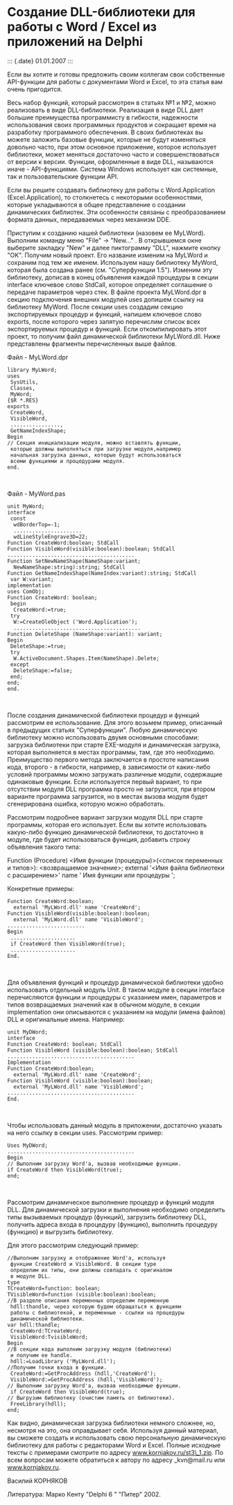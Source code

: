Создание DLL-библиотеки для работы с Word / Excel из приложений на Delphi
=========================================================================

::: {.date}
01.01.2007
:::

Если вы хотите и готовы предложить своим коллегам свои собственные
API-функции для работы с документами Word и Excel, то эта статья вам
очень пригодится.

Весь набор функций, который рассмотрен в статьях №1 и №2, можно
реализовать в виде DLL-библиотеки. Реализация в виде DLL дает большие
преимущества программисту в гибкости, надежности использования своих
программных продуктов и сокращает время на разработку программного
обеспечения. В своих библиотеках вы можете заложить базовые функции,
которые не будут изменяться довольно часто, при этом основное
приложение, которое использует библиотеки, может меняться достаточно
часто и совершенствоваться от версии к версии. Функции, оформленные в
виде DLL, называются иначе - API-функциями. Система Windows использует
как системные, так и пользовательские функции API.

Если вы решите создавать библиотеку для работы с Word.Application
(Excel.Application), то столкнетесь с некоторыми особенностями, которые
укладываются в общее представление о создании динамических библиотек.
Эти особенности связаны с преобразованием формата данных, передаваемых
через механизм DDE.

Приступим к созданию нашей библиотеки (назовем ее MyLWord). Выполним
команду меню \"File\" -\> \"New\...\" . В открывшемся окне выберите
закладку \"New\" и далее пиктограмму \"DLL\", нажмите кнопку \"OK\".
Получим новый проект. Его название изменим на MyLWord и сохраним под тем
же именем. Используем нашу библиотеку MyWord, которая была создана ранее
(см. \"Суперфункции 1.5\"). Изменим эту библиотеку, дописав в конец
объявления каждой процедуры в секции interface ключевое слово StdCall,
которое определяет соглашение о передаче параметров через стек. В файле
проекта MyLWord.dpr в секцию подключения внешних модулей uses допишем
ссылку на библиотеку MyWord. После секции uses создадим секцию
экспортируемых процедур и функций, напишем ключевое слово exports, после
которого через запятую перечислим список всех экспортируемых процедур и
функций. Если откомпилировать этот проект, то получим файл динамической
библиотеки MyLWord.dll. Ниже представлены фрагменты перечисленных выше
файлов.

Файл - MyLWord.dpr

    library MyLWord;
    uses
     SysUtils,
     Classes,
     MyWord;
    {$R *.RES}
    exports
     CreateWord,
     VisibleWord,
     ................,
     GetNameIndexShape;
    Begin
    // Секция инициализации модуля, можно вставлять функции,
     которые должны выполняться при загрузке модуля,например
     начальная загрузка данных, которые будут использоваться
     всеми функциями и процедурами модуля.
    end.

 

Файл - MyWord.pas

    unit MyWord;
    interface
     const
      wdBorderTop=-1;
      ......................
      wdLineStyleEngrave3D=22;
    Function CreateWord:boolean; StdCall
    Function VisibleWord(visible:boolean):boolean; StdCall
    .........................................
    Function SetNewNameShape(NameShape:variant;
      NewNameShape:string):string; StdCall
    Function GetNameIndexShape(NameIndex:variant):string; StdCall
     var W:variant;
    implementation
    uses ComObj;
    Function CreateWord: boolean;
     begin
      CreateWord:=true;
     try
      W:=CreateOleObject ('Word.Application');
      .........................................
    Function DeleteShape (NameShape:variant): variant;
    Begin
     DeleteShape:=true;
     try
      W.ActiveDocument.Shapes.Item(NameShape).Delete;
     except
      DeleteShape:=false;
     end;
    end;
    end.

 

После создания динамической библиотеки процедур и функций рассмотрим ее
использование. Для этого возьмем пример, описанный в предыдущих статьях
\"Суперфункции\". Любую динамическую библиотеку можно использовать двумя
основными способами: загрузка библиотеки при старте EXE-модуля и
динамическая загрузка, которая выполняется в местах программы, там, где
это необходимо. Преимущество первого метода заключается в простоте
написания кода, второго - в гибкости, например, в зависимости от
каких-либо условий программы можно загружать различные модули,
содержащие одинаковые функции. Если используется первый вариант, то при
отсутствии модуля DLL программа просто не загрузится, при втором
варианте программа загрузится, но в местах вызова модуля будет
сгенерирована ошибка, которую можно обработать.

Рассмотрим подробнее вариант загрузки модуля DLL при старте программы,
которая его использует. Если вы хотите использовать какую-либо функцию
динамической библиотеки, то достаточно в модуле, где будет
использоваться функция, добавить строку объявления такого типа:

Function (Procedure) \<Имя функции (процедуры)\>(\<список переменных и
типов\>): \<возвращаемое значение\>; external \'\<Имя файла библиотеки с
расширением\>\' name \' Имя функции или процедуры \';

Конкретные примеры:

    Function CreateWord:boolean;
      external 'MyLWord.dll' name 'CreateWord';
    Function VisibleWord(visible:boolean):boolean;
      external 'MyLWord.dll' name 'VisibleWord';
    .........................
    Begin
     .....................
     if CreateWord then VisibleWord(true);
     .....................
    End.

 

Для объявления функций и процедур динамической библиотеки удобно
использовать отдельный модуль Unit. В таком модуле в секции interface
перечисляются функции и процедуры с указанием имен, параметров и типов
возвращаемых значений как в обычном модуле, в секции implementation они
описываются с указанием на модули (имена файлов) DLL и оригинальные
имена. Например:

    unit MyDWord;
    interface
    Function CreateWord: boolean; StdCall
    Function VisibleWord (visible:boolean):boolean; StdCall
    .........................................
    Implementation
    Function CreateWord:boolean;
      external 'MyLWord.dll' name 'CreateWord';
    Function VisibleWord (visible:boolean):boolean;
      external 'MyLWord.dll' name 'VisibleWord';
    .........................................
    End.

 

Чтобы использовать данный модуль в приложении, достаточно указать на
него ссылку в секции uses. Рассмотрим пример:

    Uses MyDWord;
    .........................................
    Begin
    // Выполним загрузку Word'а, вызвав необходимые функции.
    if CreateWord then VisibleWord(true);
    end;

 

Рассмотрим динамическое выполнение процедур и функций модуля DLL. Для
динамической загрузки и выполнения необходимо определить типы вызываемых
процедур (функций), загрузить библиотеку DLL, получить адреса входа в
процедуру (функцию), выполнить процедуру (функцию) и выгрузить
библиотеку.

Для этого рассмотрим следующий пример:

     
    //Выполним загрузку и отображение Word'а, используя
     функции CreateWord и VisibleWord. В секции type
     определим их типы, они должны совпадать с оригиналом
     в модуле DLL.
    type
    TCreateWord=function: boolean;
    TVisibleWord=function (visible:boolean):boolean;
    //В разделе описания переменных определим переменную
     hdll:thandle, через которую будем обращаться к функциям
     работы с библиотекой, и переменные - ссылки на процедуры
     динамической библиотеки.
    var hdll:thandle;
     CreateWord:TCreateWord;
     VisibleWord:TvisibleWord;
    Begin
    //В секции кода выполним загрузку модуля (библиотеки)
     и получим ее handle.
     hdll:=LoadLibrary ('MyLWord.dll');
    //Получим точки входа в функции.
     CreateWord:=GetProcAddress (hdll,'CreateWord');
     VisibleWord:=GetProcAddress (hdll,'VisibleWord');
    // Выполним загрузку Word'а, вызвав необходимые функции.
     if CreateWord then VisibleWord(true);
    // Выгрузим библиотеку (очистим память от библиотеки).
     FreeLibrary(hdll);
    end;

Как видно, динамическая загрузка библиотеки немного сложнее, но,
несмотря на это, она оправдывает себя. Используя данный материал, вы
сможете создать и использовать свою персональную динамическую библиотеку
для работы с редакторами Word и Excel. Полные исходные тексты с
примерами смотрите по адресу www.kornjakov.ru/st3\_1.zip. По всем
вопросам можете обратиться к автору по адресу \_kvn\@mail.ru или
www.kornjakov.ru.

Василий КОРНЯКОВ

Литература: Марко Кенту \"Delphi 6 \" \"Питер\" 2002.
